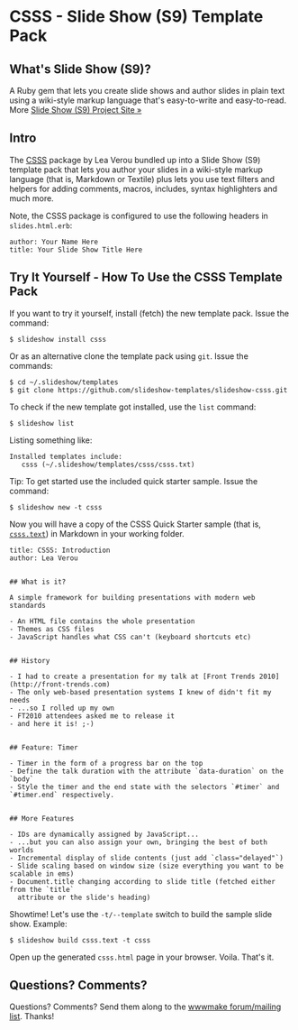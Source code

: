 # CSSS - Slide Show (S9) Template Pack


## What's Slide Show (S9)?

A Ruby gem that lets you create slide shows and author slides in plain text
using a wiki-style markup language that's easy-to-write and easy-to-read.
More [Slide Show (S9) Project Site &raquo;](http://slideshow-s9.github.io)


## Intro

The [CSSS](https://github.com/LeaVerou/CSSS) package by Lea Verou bundled up into
a Slide Show (S9) template pack that lets you author your slides
in a wiki-style markup language (that is, Markdown or Textile) plus
lets you use text filters and helpers for adding comments, macros,
includes, syntax highlighters and much more.

Note, the CSSS package is configured to use the following headers in `slides.html.erb`:

    author: Your Name Here
    title: Your Slide Show Title Here


## Try It Yourself - How To Use the CSSS Template Pack

If you want to try it yourself, install (fetch) the new template pack. Issue the command:

    $ slideshow install csss

Or as an alternative clone the template pack using `git`. Issue the commands:

    $ cd ~/.slideshow/templates
    $ git clone https://github.com/slideshow-templates/slideshow-csss.git

To check if the new template got installed, use the `list` command:

    $ slideshow list

Listing something like:

    Installed templates include:
       csss (~/.slideshow/templates/csss/csss.txt)

Tip: To get started use the included quick starter sample. Issue the command:

    $ slideshow new -t csss

Now you will have a copy of the CSSS Quick Starter sample
(that is, [`csss.text`](https://raw.github.com/slideshow-templates/slideshow-csss/gh-pages/sample.md))
in Markdown in your working folder.

```
title: CSSS: Introduction
author: Lea Verou


## What is it?

A simple framework for building presentations with modern web standards

- An HTML file contains the whole presentation
- Themes as CSS files
- JavaScript handles what CSS can't (keyboard shortcuts etc)


## History

- I had to create a presentation for my talk at [Front Trends 2010](http://front-trends.com)
- The only web-based presentation systems I knew of didn't fit my needs
- ...so I rolled up my own
- FT2010 attendees asked me to release it
- and here it is! ;-)


## Feature: Timer

- Timer in the form of a progress bar on the top
- Define the talk duration with the attribute `data-duration` on the `body`
- Style the timer and the end state with the selectors `#timer` and `#timer.end` respectively.


## More Features

- IDs are dynamically assigned by JavaScript...
- ...but you can also assign your own, bringing the best of both worlds
- Incremental display of slide contents (just add `class="delayed"`)
- Slide scaling based on window size (size everything you want to be scalable in ems)
- Document.title changing according to slide title (fetched either from the `title`
  attribute or the slide's heading)
```

Showtime! Let's use the `-t/--template` switch to build the
sample slide show. Example:

    $ slideshow build csss.text -t csss

Open up the generated `csss.html` page in your browser. Voila. That's it.

## Questions? Comments?

Questions? Comments?
Send them along to the [wwwmake forum/mailing list](http://groups.google.com/group/wwwmake).
Thanks!
